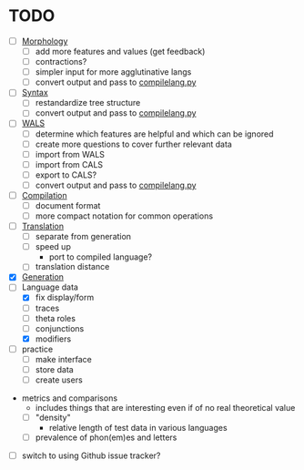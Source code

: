 # TODO

- [ ] [Morphology](morphology.php)
  - [ ] add more features and values (get feedback)
  - [ ] contractions?
  - [ ] simpler input for more agglutinative langs
  - [ ] convert output and pass to [compilelang.py](compilelang.py)
- [ ] [Syntax](syntax.php)
  - [ ] restandardize tree structure
  - [ ] convert output and pass to [compilelang.py](compilelang.py)
- [ ] [WALS](walsfeatures.php)
  - [ ] determine which features are helpful and which can be ignored
  - [ ] create more questions to cover further relevant data
  - [ ] import from WALS
  - [ ] import from CALS
  - [ ] export to CALS?
  - [ ] convert output and pass to [compilelang.py](compilelang.py)
- [ ] [Compilation](compilelang.py)
  - [ ] document format
  - [ ] more compact notation for common operations
- [ ] [Translation](gentext.py)
  - [ ] separate from generation
  - [ ] speed up
    - port to compiled language?
  - [ ] translation distance
- [x] [Generation](gentext.py)
- [ ] Language data
  - [x] fix display/form
  - [ ] traces
  - [ ] theta roles
  - [ ] conjunctions
  - [x] modifiers
- [ ] practice
  - [ ] make interface
  - [ ] store data
  - [ ] create users
- metrics and comparisons
  - includes things that are interesting even if of no real theoretical value
  - [ ] "density"
    - relative length of test data in various languages
  - [ ] prevalence of phon(em)es and letters
- [ ] switch to using Github issue tracker?

